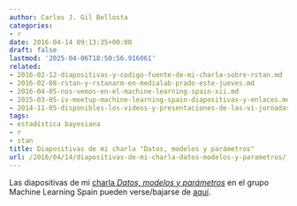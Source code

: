 ```yaml
---
author: Carlos J. Gil Bellosta
categories:
- r
date: 2016-04-14 09:13:35+00:00
draft: false
lastmod: '2025-04-06T18:50:56.916061'
related:
- 2016-02-12-diapositivas-y-codigo-fuente-de-mi-charla-sobre-rstan.md
- 2016-02-08-rstan-y-rstanarm-en-medialab-prado-este-jueves.md
- 2016-04-05-nos-vemos-en-el-machine-learning-spain-xii.md
- 2015-03-05-iv-meetup-machine-learning-spain-diapositivas-y-enlaces.md
- 2014-11-05-disponibles-los-videos-y-presentaciones-de-las-vi-jornadas-de-usuarios-de-r.md
tags:
- estadística bayesiana
- r
- stan
title: Diapositivas de mi charla "Datos, modelos y parámetros"
url: /2016/04/14/diapositivas-de-mi-charla-datos-modelos-y-parametros/
---
```


Las diapositivas de mi [charla _Datos, modelos y parámetros_](https://datanalytics.com/2016/04/05/nos-vemos-en-el-machine-learning-spain-xii/) en el grupo Machine Learning Spain pueden verse/bajarse de [aquí](/uploads/charla_ml_madrid_201604.html).